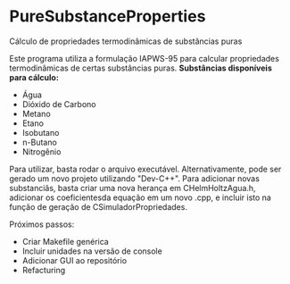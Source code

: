 # PureSubstanceProperties
Cálculo de propriedades termodinâmicas de substâncias puras

Este programa utiliza a formulação IAPWS-95 para calcular propriedades termodinâmicas de certas substâncias puras.
**Substâncias disponíveis para cálculo:**
- Água
- Dióxido de Carbono
- Metano
- Etano
- Isobutano
- n-Butano
- Nitrogênio

Para utilizar, basta rodar o arquivo executável. Alternativamente, pode ser gerado um novo projeto utilizando "Dev-C++". Para adicionar novas substanciâs, basta criar uma nova herança em CHelmHoltzAgua.h, adicionar os coeficientesda equação em um novo .cpp, e incluir isto na função de geração de CSimuladorPropriedades.

Próximos passos:
- Criar Makefile genérica
- Incluir unidades na versão de console
- Adicionar GUI ao repositório
- Refacturing
